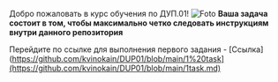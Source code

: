 Добро пожаловать в курс обучения по ДУП.01!
![Foto](https://raw.githubusercontent.com/kvinokain/-.01/main/photo_5274216013128392659_y.jpg)
**Ваша задача состоит в том, чтобы максимально четко следовать инструкциям внутри данного репозитория**

Перейдите по ссылке для выполнения первого задания - [Ссылка](https://github.com/kvinokain/DUP01/blob/main/1%20task](https://github.com/kvinokain/DUP01/blob/main/1task.md)
